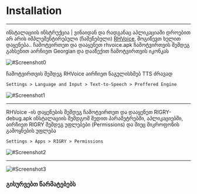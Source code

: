 # Installation
--------------
ინსტალაციის ინსტრუქცია | ვინაიდან და რადგანაც აპლიკაციაში დროებით არ არის იმპლემენტირებული (ჩაშენებული)
[RHVoice](https://github.com/RHvoice/RHvoice), მოგიწევთ ხელით დაყენება.. ჩამოტვირთეთ და დააყენეთ rhvoice.apk
ჩამოტვირთვის შემდეგ გახსენით აირჩიეთ Georgian და დააწექით ჩამოტვირთვის იკონკას

![#Screenshot0](https://github.com/Kuduxaaa/RIGRY-Private/blob/main/bin/Screenshots/Screenshot_20210402-134009_RHVoice.jpg)

ჩამოტვირთვის შემდეგ RHVoice აირჩიეთ ნაგულისხმებ TTS ძრავად

``` Settings > Language and Input > Text-to-Speech > Preffered Engine ```

![#Screenshot1](https://github.com/Kuduxaaa/RIGRY-Private/blob/main/bin/Screenshots/Screenshot_20210402-134033_Settings.jpg)

------------------------------------------------------------------------

RHVoice -ის დაყენების შემდეგ ჩამოტვირთეთ და დააყენეთ RIGRY-debug.apk
ინსტალაციის შემდგომ შედით პარამეტრებში, აპლიკაციებში, აირჩიეთ RIGRY შემდეგ უფლებები (Permissions) და მიეც მიკროფონის გამოყნების უფლება

``` Settings > Apps > RIGRY > Permissions ```

![#Screenshot2](https://github.com/Kuduxaaa/RIGRY-Private/blob/main/bin/Screenshots/Screenshot_20210402-134102_Package%20installer.jpg)

---------------------------

![#Screenshot3](https://github.com/Kuduxaaa/RIGRY-Private/blob/main/bin/Screenshots/Screenshot_20210402-134644_RIGRY.jpg)

### გისურვებთ წარმატებებს
